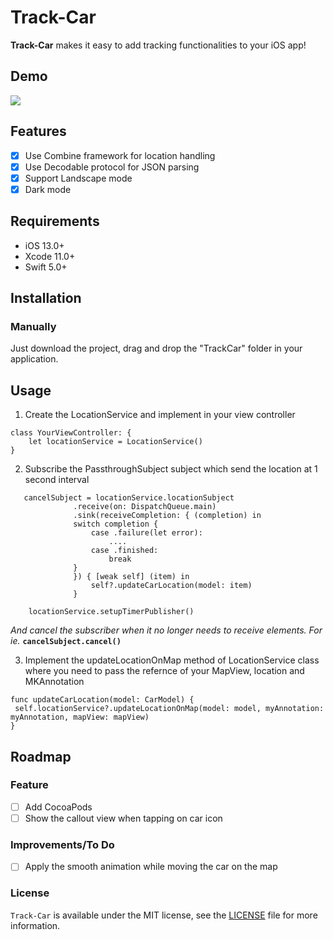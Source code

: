 # Track-Car
**Track-Car** makes it easy to add tracking functionalities to your iOS app! 

## Demo
![](https://github.com/ram2386/Track-Car/blob/master/Track%20car.gif)

## Features
- [x] Use Combine framework for location handling
- [x] Use Decodable protocol for JSON parsing
- [x] Support Landscape mode
- [x] Dark mode

## Requirements
 - iOS 13.0+
 - Xcode 11.0+
 - Swift 5.0+
 
## Installation
### Manually

Just download the project, drag and drop the "TrackCar" folder in your application.

## Usage
1. Create the LocationService and implement in your view controller
```
class YourViewController: {
    let locationService = LocationService()    
}
```

2. Subscribe the PassthroughSubject subject which send the location at 1 second interval
```
   cancelSubject = locationService.locationSubject
              .receive(on: DispatchQueue.main)
              .sink(receiveCompletion: { (completion) in
              switch completion {
                  case .failure(let error):
                      ....
                  case .finished:
                      break
              }
              }) { [weak self] (item) in
                  self?.updateCarLocation(model: item)
              }
    
    locationService.setupTimerPublisher()
```

<i>And cancel the subscriber when it no longer needs to receive elements. For ie.</i> <b>```cancelSubject.cancel()```</b>

3. Implement the updateLocationOnMap method of LocationService class where you need to pass the refernce of your MapView, location and MKAnnotation 
```
func updateCarLocation(model: CarModel) {
 self.locationService?.updateLocationOnMap(model: model, myAnnotation: myAnnotation, mapView: mapView)
}
```

## Roadmap
### Feature 

- [ ] Add CocoaPods
- [ ] Show the callout view when tapping on car icon
 
### Improvements/To Do
- [ ] Apply the smooth animation while moving the car on the map

### License

`Track-Car` is available under the MIT license, see the [LICENSE](https://github.com/ram2386/Track-Car/blob/master/LICENSE) file for more information.
